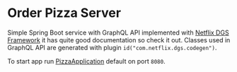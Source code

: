# Order Pizza Server

Simple Spring Boot service with GraphQL API implemented with [Netflix DGS Framework](https://github.com/Netflix/dgs-framework) it has quite good documentation so check it out.
Classes used in GraphQL API are generated with plugin `id("com.netflix.dgs.codegen")`.

To start app run [PizzaApplication](src/main/kotlin/org/example/typesafe/gql/pizza/server/PizzaApplication.kt) default on port `8080`.
